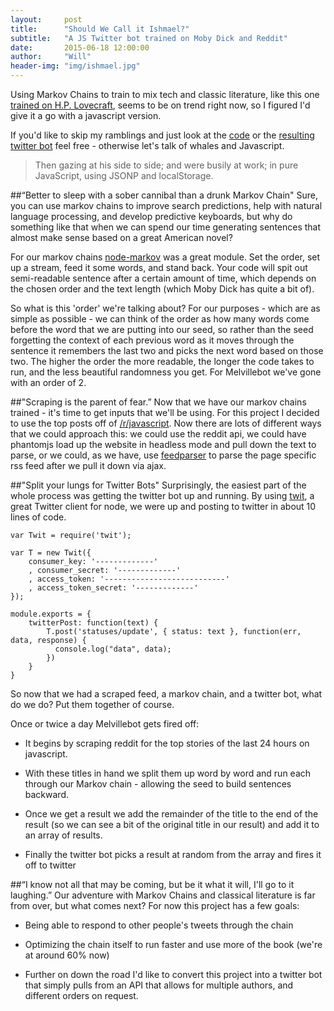 ```yaml
---
layout:     post
title:      "Should We Call it Ishmael?"
subtitle:   "A JS Twitter bot trained on Moby Dick and Reddit"
date:       2015-06-18 12:00:00
author:     "Will"
header-img: "img/ishmael.jpg"
---
```

Using Markov Chains to train to mix tech and classic literature, like this one [trained on H.P. Lovecraft](http://thedoomthatcametopuppet.tumblr.com/?), seems to be on trend right now, so I figured I'd give it a go with a javascript version.

If you'd like to skip my ramblings and just look at the [code](https://github.com/Ibexian/MelvilleBot.js) or the [resulting twitter bot](https://twitter.com/melvillebot) feel free - otherwise let's talk of whales and Javascript.

> Then gazing at his side to side; and were busily at work; in pure JavaScript, using JSONP and localStorage.

##“Better to sleep with a sober cannibal than a drunk Markov Chain"
Sure, you can use markov chains to improve search predictions, help with natural language processing, and develop predictive keyboards, but why do something like that when we can spend our time generating sentences that almost make sense based on a great American novel?

For our markov chains [node-markov](https://github.com/substack/node-markov) was a great module. Set the order, set up a stream, feed it some words, and stand back. Your code will spit out semi-readable sentence after a certain amount of time, which depends on the chosen order and the text length (which Moby Dick has quite a bit of). 

So what is this 'order' we're talking about? For our purposes - which are as simple as possible - we can think of the order as how many words come before the word that we are putting into our seed, so rather than the seed forgetting the context of each previous word as it moves through the sentence it remembers the last two and picks the next word based on those two. The higher the order the more readable, the longer the code takes to run, and the less beautiful randomness you get. For Melvillebot we've gone with an order of 2.

##"Scraping is the parent of fear.” 
Now that we have our markov chains trained - it's time to get inputs that we'll be using. For this project I decided to use the top posts off of [/r/javascript](http://www.reddit.com/r/javascript). Now there are lots of different ways that we could approach this: we could use the reddit api, we could have phantomjs load up the website in headless mode and pull down the text to parse, or we could, as we have, use [feedparser](https://github.com/danmactough/node-feedparser) to parse the page specific rss feed after we pull it down via ajax.

##"Split your lungs for Twitter Bots"
Surprisingly, the easiest part of the whole process was getting the twitter bot up and running. By using [twit](https://github.com/ttezel/twit), a great Twitter client for node, we were up and posting to twitter in about 10 lines of code.  

	var Twit = require('twit');

	var T = new Twit({
		consumer_key: '-------------'
		, consumer_secret: '-------------'
		, access_token: '---------------------------'
		, access_token_secret: '-------------'
	});

	module.exports = {
		twitterPost: function(text) {
			T.post('statuses/update', { status: text }, function(err, data, response) {
			  console.log("data", data);
			})	
		}
	}

So now that we had a scraped feed, a markov chain, and a twitter bot, what do we do? Put them together of course. 

Once or twice a day Melvillebot gets fired off:

* 	It begins by scraping reddit for the top stories of the last 24 hours on javascript. 

* With these titles in hand we split them up word by word and run each through our Markov chain - allowing the seed to build sentences backward. 

* Once we get a result we add the remainder of the title to the end of the result (so we can see a bit of the original title in our result) and add it to an array of results.

* Finally the twitter bot picks a result at random from the array and fires it off to twitter

##“I know not all that may be coming, but be it what it will, I'll go to it laughing.”
Our adventure with Markov Chains and classical literature is far from over, but what comes next? For now this project has a few goals:

* Being able to respond to other people's tweets through the chain

* Optimizing the chain itself to run faster and use more of the book (we're at around 60% now)

* Further on down the road I'd like to convert this project into a twitter bot that simply pulls from an API that allows for multiple authors, and different orders on request.
